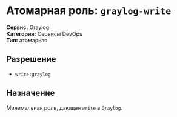 # Атомарная роль: `graylog-write`

**Сервис:** Graylog  
**Категория:** Сервисы DevOps  
**Тип:** атомарная

## Разрешение
- `write:graylog`

## Назначение
Минимальная роль, дающая `write` в `Graylog`.
